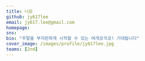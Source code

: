 ```yaml
---
title: 니모
github: jy617lee
email: jy617.lee@gmail.com
homepage: 
sns: 
bio: "주말을 부지런하게 시작할 수 있는 여개모각코! 기대됩니다"
cover_image: /images/profile/jy617lee.jpg
teams: [2nd]
---
```

